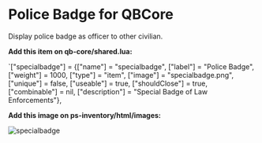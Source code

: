 # Police Badge for QBCore

Display police badge as officer to other civilian.

**Add this item on qb-core/shared.lua:**

`["specialbadge"] 				 = {["name"] = "specialbadge", 			  		["label"] = "Police Badge", 			["weight"] = 1000, 		["type"] = "item", 		["image"] = "specialbadge.png", 	["unique"] = false, 	["useable"] = true, 	["shouldClose"] = true,	   ["combinable"] = nil,   ["description"] = "Special Badge of Law Enforcements"},

**Add this image on ps-inventory/html/images:**

![specialbadge](https://user-images.githubusercontent.com/66751192/137593547-f36d52d3-34e7-4369-abea-bdb6876696c6.png)


